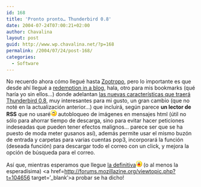```yaml
---
id: 168
title: 'Pronto pronto… Thunderbird 0.8'
date: 2004-07-24T07:00:21+02:00
author: Chavalina
layout: post
guid: http://www.wp.chavalina.net/?p=168
permalink: /2004/07/24/post-168/
categories:
  - Software
---
```

No recuerdo ahora cómo llegué hasta <a href=http://zootropo.blogspot.com/ target=&prime;_blank&prime;>Zootropo</a>, pero lo importante es que desde ah&iacute; llegué a <a href=http://blog.codefront.net/ target=&prime;_blank&prime;>redemption in a blog</a>, hala, otro para mis bookmarks (qué har&iacute;a yo sin ellos…) donde adelantan <a href=http://blog.codefront.net/archives/2004/07/24/new\_features\_in\_mozilla\_thunderbird\_08.php target=&prime;\_blank&prime;>las nuevas caracter&iacute;sticas que traerá Thunderbird 0.8</a>, muy interesantes para mi gusto, un gran cambio (que no noté en la actualización anterior…) que incluirá, seg&uacute;n parece **un lector de RSS** que no usaré![emo](/imagenes/emoticonos/sonrisa.gif) autobloqueo de imágenes en mensajes html (&uacute;til no sólo para ahorrar tiempo de descarga, sino para evitar hacer peticiones indeseadas que pueden tener efectos malignos… parece ser que se ha puesto de moda meter gusanos as&iacute;), además permite usar el mismo buzón de entrada y carpetas para varias cuentas pop3, incorporará la función (deseada función) para descargar todo el correo con un click, y mejora la opción de b&uacute;squeda para el correo.

As&iacute; que, mientras esperamos que llegue <a href=http://www.mozilla.org/projects/thunderbird/roadmap.html target=&prime;_blank&prime;>la definitiva</a>![emo](/imagenes/emoticonos/risa.gif) (o al menos la esperad&iacute;sima) <a href=http://forums.mozillazine.org/viewtopic.php?t=104656 target=&prime;_blank&prime;>a probar se ha dicho!</a>